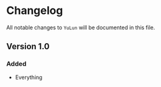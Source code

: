 # Changelog

All notable changes to `YuLun` will be documented in this file.

## Version 1.0

### Added
- Everything
